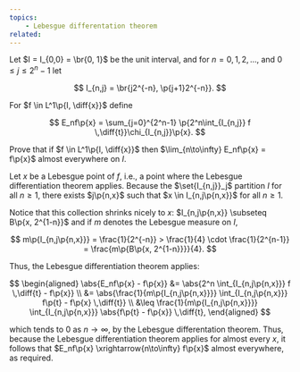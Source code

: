 ```yaml
---
topics:
    - Lebesgue differentation theorem
related:
---
```


<problem>

Let $I = I_{0,0} = \br{0, 1}$ be the unit interval, and for $n = 0, 1, 2, \ldots,$ and $0 \leq j \leq 2^n - 1$ let

$$
I_{n,j} = \br{j2^{-n}, \p{j+1}2^{-n}}.
$$

For $f \in L^1\p{I, \diff{x}}$ define

$$
E_nf\p{x} = \sum_{j=0}^{2^n-1} \p{2^n\int_{I_{n,j}} f \,\diff{t}}\chi_{I_{n,j}}\p{x}.
$$

Prove that if $f \in L^1\p{I, \diff{x}}$ then $\lim_{n\to\infty} E_nf\p{x} = f\p{x}$ almost everywhere on $I$.

</problem>

<solution>

Let $x$ be a Lebesgue point of $f$, i.e., a point where the Lebesgue differentiation theorem applies. Because the $\set{I_{n,j}}_j$ partition $I$ for all $n \geq 1$, there exists $j\p{n,x}$ such that $x \in I_{n,j\p{n,x}}$ for all $n \geq 1$.

Notice that this collection shrinks nicely to $x$: $I_{n,j\p{n,x}} \subseteq B\p{x, 2^{1-n}}$ and if $m$ denotes the Lebesgue measure on $I$,

$$
m\p{I_{n,j\p{n,x}}}
    = \frac{1}{2^{-n}}
    > \frac{1}{4} \cdot \frac{1}{2^{n-1}}
    = \frac{m\p{B\p{x, 2^{1-n}}}}{4}.
$$

Thus, the Lebesgue differentiation theorem applies:

$$
\begin{aligned}
    \abs{E_nf\p{x} - f\p{x}}
        &= \abs{2^n \int_{I_{n,j\p{n,x}}} f \,\diff{t} - f\p{x}} \\
        &= \abs{\frac{1}{m\p{I_{n,j\p{n,x}}}} \int_{I_{n,j\p{n,x}}} f\p{t} - f\p{x} \,\diff{t}} \\
        &\leq \frac{1}{m\p{I_{n,j\p{n,x}}}} \int_{I_{n,j\p{n,x}}} \abs{f\p{t} - f\p{x}} \,\diff{t},
\end{aligned}
$$

which tends to $0$ as $n \to \infty$, by the Lebesgue differentation theorem. Thus, because the Lebesgue differentiation theorem applies for almost every $x$, it follows that $E_nf\p{x} \xrightarrow{n\to\infty} f\p{x}$ almost everywhere, as required.

</solution>

